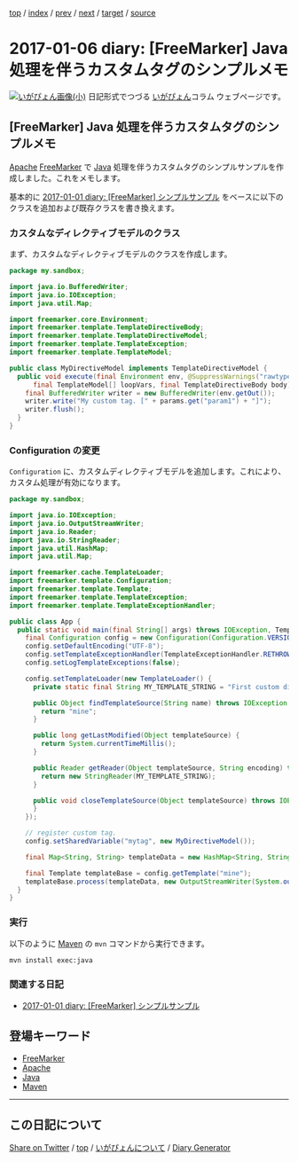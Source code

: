 [top](../index.html) 
 / [index](index.html) 
 / [prev](ig170105.html) 
 / [next](ig170107.html) 
 / [target](https://igapyon.github.io/diary/2017/ig170106.html) 
 / [source](https://github.com/igapyon/diary/blob/gh-pages/2017/ig170106.html.src.md) 

2017-01-06 diary: [FreeMarker] Java 処理を伴うカスタムタグのシンプルメモ
=====================================================================================================
[![いがぴょん画像(小)](https://igapyon.github.io/diary/images/iga200306s.jpg "いがぴょん")](https://igapyon.github.io/diary/memo/memoigapyon.html) 日記形式でつづる [いがぴょん](https://igapyon.github.io/diary/memo/memoigapyon.html)コラム ウェブページです。

## [FreeMarker] Java 処理を伴うカスタムタグのシンプルメモ

[Apache](../keyword/apache.html) [FreeMarker](../keyword/freemarker.html) で [Java](../keyword/java.html) 処理を伴うカスタムタグのシンプルサンプルを作成しました。これをメモします。

基本的に [2017-01-01 diary: [FreeMarker] シンプルサンプル](https://igapyon.github.io/diary/2017/ig170101.html) をベースに以下のクラスを追加および既存クラスを書き換えます。

### カスタムなディレクティブモデルのクラス

まず、カスタムなディレクティブモデルのクラスを作成します。

```Java
package my.sandbox;

import java.io.BufferedWriter;
import java.io.IOException;
import java.util.Map;

import freemarker.core.Environment;
import freemarker.template.TemplateDirectiveBody;
import freemarker.template.TemplateDirectiveModel;
import freemarker.template.TemplateException;
import freemarker.template.TemplateModel;

public class MyDirectiveModel implements TemplateDirectiveModel {
  public void execute(final Environment env, @SuppressWarnings("rawtypes") final Map params,
      final TemplateModel[] loopVars, final TemplateDirectiveBody body) throws TemplateException, IOException {
    final BufferedWriter writer = new BufferedWriter(env.getOut());
    writer.write("My custom tag. [" + params.get("param1") + "]");
    writer.flush();
  }
}
```

### Configuration の変更

`Configuration` に、カスタムディレクティブモデルを追加します。これにより、カスタム処理が有効になります。

```Java
package my.sandbox;

import java.io.IOException;
import java.io.OutputStreamWriter;
import java.io.Reader;
import java.io.StringReader;
import java.util.HashMap;
import java.util.Map;

import freemarker.cache.TemplateLoader;
import freemarker.template.Configuration;
import freemarker.template.Template;
import freemarker.template.TemplateException;
import freemarker.template.TemplateExceptionHandler;

public class App {
  public static void main(final String[] args) throws IOException, TemplateException {
    final Configuration config = new Configuration(Configuration.VERSION_2_3_25);
    config.setDefaultEncoding("UTF-8");
    config.setTemplateExceptionHandler(TemplateExceptionHandler.RETHROW_HANDLER);
    config.setLogTemplateExceptions(false);

    config.setTemplateLoader(new TemplateLoader() {
      private static final String MY_TEMPLATE_STRING = "First custom directive.\n<@mytag param1=\"MyParam1!\" />.";

      public Object findTemplateSource(String name) throws IOException {
        return "mine";
      }

      public long getLastModified(Object templateSource) {
        return System.currentTimeMillis();
      }

      public Reader getReader(Object templateSource, String encoding) throws IOException {
        return new StringReader(MY_TEMPLATE_STRING);
      }

      public void closeTemplateSource(Object templateSource) throws IOException {
      }
    });

    // register custom tag.
    config.setSharedVariable("mytag", new MyDirectiveModel());

    final Map<String, String> templateData = new HashMap<String, String>();

    final Template templateBase = config.getTemplate("mine");
    templateBase.process(templateData, new OutputStreamWriter(System.out));
  }
}
```

### 実行

以下のように [Maven](../keyword/maven.html) の `mvn` コマンドから実行できます。

```sh
mvn install exec:java
```

### 関連する日記

* [2017-01-01 diary: [FreeMarker] シンプルサンプル](https://igapyon.github.io/diary/2017/ig170101.html)

## 登場キーワード

* [FreeMarker](../keyword/freemarker.html)
* [Apache](../keyword/apache.html)
* [Java](../keyword/java.html)
* [Maven](../keyword/maven.html)

----------------------------------------------------------------------------------------------------

## この日記について

[Share on Twitter](https://twitter.com/intent/tweet?hashtags=igapyon%2Cdiary%2C%E3%81%84%E3%81%8C%E3%81%B4%E3%82%87%E3%82%93%2CFreeMarker%2CApache%2CJava%2CMaven&text=%5BFreeMarker%5D+Java+%E5%87%A6%E7%90%86%E3%82%92%E4%BC%B4%E3%81%86%E3%82%AB%E3%82%B9%E3%82%BF%E3%83%A0%E3%82%BF%E3%82%B0%E3%81%AE%E3%82%B7%E3%83%B3%E3%83%97%E3%83%AB%E3%83%A1%E3%83%A2&url=https%3A%2F%2Figapyon.github.io%2Fdiary%2F2017%2Fig170106.html) / [top](../index.html) / [いがぴょんについて](https://igapyon.github.io/diary/memo/memoigapyon.html) / [Diary Generator](https://github.com/igapyon/igapyonv3)
